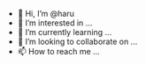 - 👋 Hi, I’m @haru
- 👀 I’m interested in ...
- 🌱 I’m currently learning ...
- 💞️ I’m looking to collaborate on ...
- 📫 How to reach me ...

<!---
harumand/harumand is a ✨ special ✨ repository because its `README.md` (this file) appears on your GitHub profile.
You can click the Preview link to take a look at your changes.
--->
